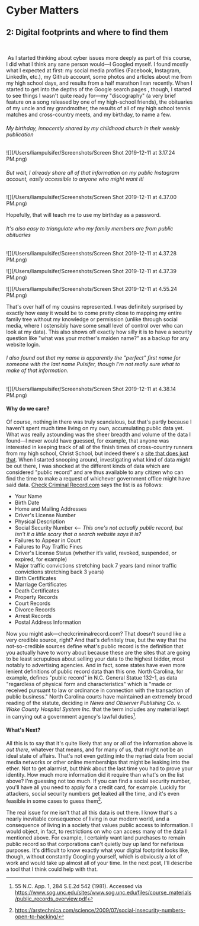 # Cyber Matters 

## 2: Digital footprints and where to find them

​	

​	As I started thinking about cyber issues more deeply as part of this course, I did what I think any sane person would—I Googled myself. I found mostly what I expected at first: my social media profiles (Facebook, Instagram, LinkedIn, etc.), my Github account, some photos and articles about me from my high school days, and results from a half marathon I ran recently. When I started to get into the depths of the Google search pages , though, I started to see things I wasn't quite ready for—my "discography" (a very brief feature on a song released by one of my high-school friends), the obituaries of my uncle and my grandmother, the results of all of my high school tennis matches and cross-country meets, and my birthday, to name a few. 

###### My birthday, innocently shared by my childhood church in their weekly publication

![](/Users/liampulsifer/Screenshots/Screen Shot 2019-12-11 at 3.17.24 PM.png) 

###### But wait, I already share all of that information on my public Instagram account, easily accessible to anyone who might want it!

![](/Users/liampulsifer/Screenshots/Screen Shot 2019-12-11 at 4.37.00 PM.png)

Hopefully, that will teach me to use my birthday as a password.



###### It's also easy to triangulate who my family members are from public obituaries 

![](/Users/liampulsifer/Screenshots/Screen Shot 2019-12-11 at 4.37.28 PM.png)

![](/Users/liampulsifer/Screenshots/Screen Shot 2019-12-11 at 4.37.39 PM.png)

![](/Users/liampulsifer/Screenshots/Screen Shot 2019-12-11 at 4.55.24 PM.png)

That's over half of my cousins represented. I was definitely surprised by exactly how easy it would be to come pretty close to mapping my entire family tree without my knowledge or permission (unlike through social media, where I ostensibly have some small level of control over who can look at my data). This also shows off exactly how silly it is to have a security question like "what was your mother's maiden name?" as a backup for any website login.

###### I also found out that my name is apparently the "perfect" first name for someone with the last name Pulsifer, though I'm not really sure what to make of that information.

![](/Users/liampulsifer/Screenshots/Screen Shot 2019-12-11 at 4.38.14 PM.png)

#### Why do we care?

Of course, nothing in there was truly scandalous, but that's partly because I haven't spent much time living on my own, accumulating public data yet. What was really astounding was the sheer breadth and volume of the data I found—I never would have guessed, for example, that anyone was interested in keeping track of all of the finish times of cross-country runners from my high school, Christ School, but indeed there's a [site that does just that](https://www.athletic.net/CrossCountry/TeamRecords.aspx?SchoolID=9005&Grade=12). When I started snooping around, investigating what kind of data *might* be out there, I was shocked at the different kinds of data which are considered "public record" and are thus available to any citizen who can find the time to make a request of whichever government office might have said data. [Check Criminal Record.com](https://www.checkcriminalrecord.com/which-parts-of-your-personal-data-are-considered-public-record/) says the list is as follows:

- Your Name
- Birth Date
- Home and Mailing Addresses
- Driver's License Number
- Physical Description
- Social Security Number <— *This one's not actually public record, but isn't it a little scary that a search website says it is?* 
- Failures to Appear in Court
- Failures to Pay Traffic Fines
- Driver's License Status (whether it’s valid, revoked, suspended, or expired, for example)
- Major traffic convictions stretching back 7 years (and minor traffic convictions stretching back 3 years)
- Birth Certificates
- Marriage Certificates
- Death Certificates
- Property Records
- Court Records
- Divorce Records
- Arrest Records
- Postal Address Information

Now you might ask—checkcriminalrecord.com? That doesn't sound like a very credible source, right? And that's definitely true, but the way that the not-so-credible sources define what's public record is the definition that you actually have to worry about because these are the sites that are going to be least scrupulous about selling your data to the highest bidder, most notably to advertising agencies. And in fact, some states have even more lenient definitions of public record data than this one. North Carolina, for example, defines "public record" in N.C. General Statue 132-1, as data "regardless of physical form and characteristics" which is "made or received pursuant to law or ordinance in connection with the transaction of public business." North Carolina courts have maintained an extremely broad reading of the statute, deciding in *News and Observer Publishing Co. v. Wake County Hospital System Inc.* that the term includes any material kept in carrying out a government agency's lawful duties[^1].  

#### What's Next?

All this is to say that it's quite likely that any or all of the information above is *out there*, whatever that means, and for many of us, that might not be an ideal state of affairs. That's not even getting into the myriad data from social media networks or other online memberships that might be leaking into the ether. Not to get alarmist, but think about the last time you had to prove your identity. How much more information did it require than what's on the list above? I'm guessing not too much. If you can find a social security number, you'll have all you need to apply for a credit card, for example. Luckily for attackers, social security numbers get leaked all the time, and it's even feasible in some cases to guess them[^2]. 

The real issue for me isn't that all this data is out there. I know that's a nearly inevitable consequence of living in our modern world, and a consequence of living in a society that values public access to information. I would object, in fact, to restrictions on who can access many of the data I mentioned above. For example, I certainly want land purchases to remain public record so that corporations can't quietly buy up land for nefarious purposes. It's difficult to know exactly what your digital footprint looks like, though, without constantly Googling yourself, which is obviously a lot of work and would take up almost all of your time. In the next post, I'll describe a tool that I think could help with that. 









[^1]: 55 N.C. App. 1, 284 S.E.2d 542 (1981). Accessed via https://www.sog.unc.edu/sites/www.sog.unc.edu/files/course_materials/public_records_overview.pdf
[^2]: https://arstechnica.com/science/2009/07/social-insecurity-numbers-open-to-hacking/



